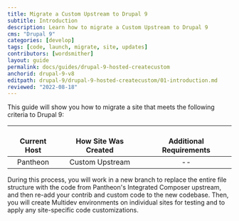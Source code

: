 ```yaml
---
title: Migrate a Custom Upstream to Drupal 9
subtitle: Introduction
description: Learn how to migrate a Custom Upstream to Drupal 9
cms: "Drupal 9"
categories: [develop]
tags: [code, launch, migrate, site, updates]
contributors: [wordsmither]
layout: guide
permalink: docs/guides/drupal-9-hosted-createcustom
anchorid: drupal-9-v8
editpath: drupal-9/drupal-9-hosted-createcustom/01-introduction.md
reviewed: "2022-08-18"
---
```


This guide will show you how to migrate a site that meets the following criteria to Drupal 9:

| <i class="fa fa-cloud"></i><br/> Current Host | <i class="fa fa-wrench"></i><br/> How Site Was Created <Popover title="Site Creation" content="What is the method you used to create the site?" /> | <i class="fa fa-exclamation-circle"></i><br/> Additional Requirements <Popover title="Additional Requirements" content="Any other features that must be in place, or that are desired." /> |
|:---------------------------------------------:|:--------------------------------------------------------------------------------------------------------------------------------------------------:|:------------------------------------------------------------------------------------------------------------------------------------------------------------------------------------------:|
|                   Pantheon                    |                                                                  Custom Upstream                                                                   |                                                                                             --                                                                                             |

During this process, you will work in a new branch to replace the entire file structure with the code from Pantheon's Integrated Composer upstream, and then re-add your contrib and custom code to the new codebase. Then, you will create Multidev environments on individual sites for testing and to apply any site-specific code customizations. 


<Partial file="drupal-9/see-landing.md" />

